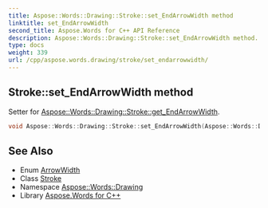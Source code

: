 ```yaml
---
title: Aspose::Words::Drawing::Stroke::set_EndArrowWidth method
linktitle: set_EndArrowWidth
second_title: Aspose.Words for C++ API Reference
description: Aspose::Words::Drawing::Stroke::set_EndArrowWidth method. Setter for Aspose::Words::Drawing::Stroke::get_EndArrowWidth in C++.
type: docs
weight: 339
url: /cpp/aspose.words.drawing/stroke/set_endarrowwidth/
---
```

## Stroke::set_EndArrowWidth method


Setter for [Aspose::Words::Drawing::Stroke::get_EndArrowWidth](../get_endarrowwidth/).

```cpp
void Aspose::Words::Drawing::Stroke::set_EndArrowWidth(Aspose::Words::Drawing::ArrowWidth value)
```

## See Also

* Enum [ArrowWidth](../../arrowwidth/)
* Class [Stroke](../)
* Namespace [Aspose::Words::Drawing](../../)
* Library [Aspose.Words for C++](../../../)
